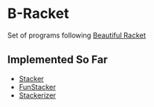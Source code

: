 # B-Racket

Set of programs following [Beautiful Racket](https://beautifulracket.com)

## Implemented So Far

+ [Stacker](stacker.rkt)
+ [FunStacker](funstacker.rkt)
+ [Stackerizer](stackerizer.rkt)
